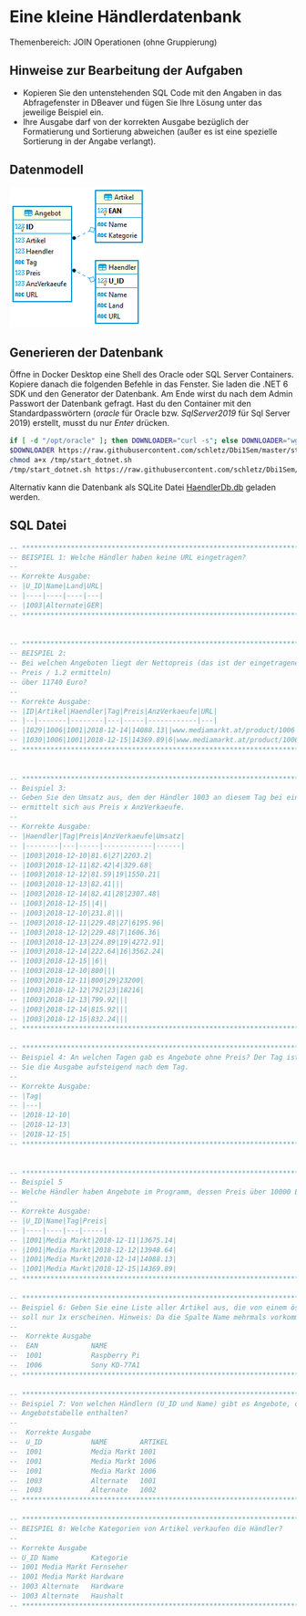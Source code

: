 # Eine kleine Händlerdatenbank

Themenbereich: JOIN Operationen (ohne Gruppierung)

## Hinweise zur Bearbeitung der Aufgaben

- Kopieren Sie den untenstehenden SQL Code mit den Angaben in das
  Abfragefenster in DBeaver und fügen Sie Ihre Lösung unter das jeweilige Beispiel ein. 
- Ihre Ausgabe darf von der korrekten Ausgabe bezüglich der Formatierung und
  Sortierung abweichen (außer es ist eine spezielle Sortierung in der Angabe verlangt).

## Datenmodell

![](HaendlerDb_modell.png)

## Generieren der Datenbank

Öffne in Docker Desktop eine Shell des Oracle oder SQL Server Containers. Kopiere danach die
folgenden Befehle in das Fenster. Sie laden die .NET 6 SDK und den Generator der Datenbank.
Am Ende wirst du nach dem Admin Passwort der Datenbank gefragt. Hast du den Container mit den
Standardpasswörtern (*oracle* für Oracle bzw. *SqlServer2019* für Sql Server 2019) erstellt,
musst du nur *Enter* drücken.

```bash
if [ -d "/opt/oracle" ]; then DOWNLOADER="curl -s"; else DOWNLOADER="wget -q -O /dev/stdout"; fi
$DOWNLOADER https://raw.githubusercontent.com/schletz/Dbi1Sem/master/start_dotnet.sh > /tmp/start_dotnet.sh
chmod a+x /tmp/start_dotnet.sh
/tmp/start_dotnet.sh https://raw.githubusercontent.com/schletz/Dbi1Sem/master/01_SQL%20Basics/Uebungen/HaendlerDb/HaendlerDb.tar

```

Alternativ kann die Datenbank als SQLite Datei [HaendlerDb.db](HaendlerDb.db) geladen werden.

## SQL Datei

```sql
-- *************************************************************************************************
-- BEISPIEL 1: Welche Händler haben keine URL eingetragen?
--
-- Korrekte Ausgabe:
-- |U_ID|Name|Land|URL|
-- |----|----|----|---|
-- |1003|Alternate|GER|
-- *************************************************************************************************


-- *************************************************************************************************
-- BEISPIEL 2: 
-- Bei welchen Angeboten liegt der Nettopreis (das ist der eingetragene Preis vor der MWSt, also 
-- Preis / 1.2 ermitteln)
-- über 11740 Euro?
--
-- Korrekte Ausgabe:
-- |ID|Artikel|Haendler|Tag|Preis|AnzVerkaeufe|URL|
-- |--|-------|--------|---|-----|------------|---|
-- |1029|1006|1001|2018-12-14|14088.13||www.mediamarkt.at/product/1006|
-- |1030|1006|1001|2018-12-15|14369.89|6|www.mediamarkt.at/product/1006|
-- *************************************************************************************************


-- *************************************************************************************************
-- Beispiel 3:
-- Geben Sie den Umsatz aus, den der Händler 1003 an diesem Tag bei einem Angebot machte. Der Umsatz
-- ermittelt sich aus Preis x AnzVerkaeufe.
--
-- Korrekte Ausgabe:
-- |Haendler|Tag|Preis|AnzVerkaeufe|Umsatz|
-- |--------|---|-----|------------|------|
-- |1003|2018-12-10|81.6|27|2203.2|
-- |1003|2018-12-11|82.42|4|329.68|
-- |1003|2018-12-12|81.59|19|1550.21|
-- |1003|2018-12-13|82.41|||
-- |1003|2018-12-14|82.41|28|2307.48|
-- |1003|2018-12-15||4||
-- |1003|2018-12-10|231.8|||
-- |1003|2018-12-11|229.48|27|6195.96|
-- |1003|2018-12-12|229.48|7|1606.36|
-- |1003|2018-12-13|224.89|19|4272.91|
-- |1003|2018-12-14|222.64|16|3562.24|
-- |1003|2018-12-15||6||
-- |1003|2018-12-10|800|||
-- |1003|2018-12-11|800|29|23200|
-- |1003|2018-12-12|792|23|18216|
-- |1003|2018-12-13|799.92|||
-- |1003|2018-12-14|815.92|||
-- |1003|2018-12-15|832.24|||
-- *************************************************************************************************

-- *************************************************************************************************
-- Beispiel 4: An welchen Tagen gab es Angebote ohne Preis? Der Tag ist nur 1x auszugeben. Sortieren
-- Sie die Ausgabe aufsteigend nach dem Tag.
--
-- Korrekte Ausgabe:
-- |Tag|
-- |---|
-- |2018-12-10|
-- |2018-12-13|
-- |2018-12-15|
-- *************************************************************************************************


-- *************************************************************************************************
-- Beispiel 5
-- Welche Händler haben Angebote im Programm, dessen Preis über 10000 Euro ist?
--
-- Korrekte Ausgabe:
-- |U_ID|Name|Tag|Preis|
-- |----|----|---|-----|
-- |1001|Media Markt|2018-12-11|13675.14|
-- |1001|Media Markt|2018-12-12|13948.64|
-- |1001|Media Markt|2018-12-14|14088.13|
-- |1001|Media Markt|2018-12-15|14369.89|
-- *************************************************************************************************

-- *************************************************************************************************
-- Beispiel 6: Geben Sie eine Liste aller Artikel aus, die von einem österreichischen Händler angeboten werden. Der Artikel 
-- soll nur 1x erscheinen. Hinweis: Da die Spalte Name mehrmals vorkommt wird, müssen Sie einen Tabellenalias verwenden.
--
--  Korrekte Ausgabe
--  EAN             NAME        
--  1001            Raspberry Pi
--  1006            Sony KD-77A1
-- *************************************************************************************************

-- *****************************************************************************************************************************
-- Beispiel 7: Von welchen Händlern (U_ID und Name) gibt es Angebote, die mindestens einmal keinen Preis (Wert NULL) in der 
-- Angebotstabelle enthalten?
--
--  Korrekte Ausgabe
--  U_ID            NAME        ARTIKEL
--  1001            Media Markt 1001   
--  1001            Media Markt 1006   
--  1001            Media Markt 1006   
--  1003            Alternate   1001   
--  1003            Alternate   1002   
-- *************************************************************************************************

-- *************************************************************************************************
-- BEISPIEL 8: Welche Kategorien von Artikel verkaufen die Händler? 
--
-- Korrekte Ausgabe
-- U_ID	Name	    Kategorie
-- 1001	Media Markt	Fernseher
-- 1001	Media Markt	Hardware
-- 1003	Alternate	Hardware
-- 1003	Alternate	Haushalt    
-- *************************************************************************************************
```
